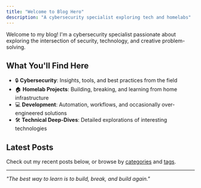 ```yaml
---
title: "Welcome to Blog Hero"
description: "A cybersecurity specialist exploring tech and homelabs"
---
```


Welcome to my blog! I'm a cybersecurity specialist passionate about exploring the intersection of security, technology, and creative problem-solving.

## What You'll Find Here

- 🔒 **Cybersecurity**: Insights, tools, and best practices from the field
- 🏠 **Homelab Projects**: Building, breaking, and learning from home infrastructure  
- 💻 **Development**: Automation, workflows, and occasionally over-engineered solutions
- 🛠️ **Technical Deep-Dives**: Detailed explorations of interesting technologies

## Latest Posts

Check out my recent posts below, or browse by [categories](/blog/categories/) and [tags](/blog/tags/).

---

*"The best way to learn is to build, break, and build again."*